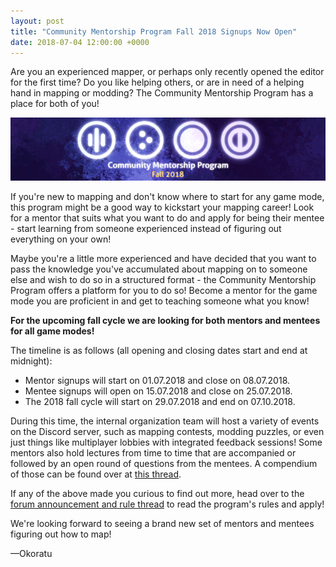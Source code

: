 ```yaml
---
layout: post
title: "Community Mentorship Program Fall 2018 Signups Now Open"
date: 2018-07-04 12:00:00 +0000
---
```


Are you an experienced mapper, or perhaps only recently opened the editor for the first time? Do you like helping others, or are in need of a helping hand in mapping or modding? The Community Mentorship Program has a place for both of you!

![](/wiki/shared/news/2018-07-02-community-mentorship-program-fall-2018-signups-now-open/banner.png)

If you're new to mapping and don't know where to start for any game mode, this program might be a good way to kickstart your mapping career! Look for a mentor that suits what you want to do and apply for being their mentee - start learning from someone experienced instead of figuring out everything on your own!

Maybe you're a little more experienced and have decided that you want to pass the knowledge you've accumulated about mapping on to someone else and wish to do so in a structured format - the Community Mentorship Program offers a platform for you to do so! Become a mentor for the game mode you are proficient in and get to teaching someone what you know!

**For the upcoming fall cycle we are looking for both mentors and mentees for all game modes!**

The timeline is as follows (all opening and closing dates start and end at midnight):
- Mentor signups will start on 01.07.2018 and close on 08.07.2018.
- Mentee signups will open on 15.07.2018 and close on 25.07.2018.
- The 2018 fall cycle will start on 29.07.2018 and end on 07.10.2018.

During this time, the internal organization team will host a variety of events on the Discord server, such as mapping contests, modding puzzles, or even just things like multiplayer lobbies with integrated feedback sessions! Some mentors also hold lectures from time to time that are accompanied or followed by an open round of questions from the mentees. A compendium of those can be found over at [this thread](https://osu.ppy.sh/community/forums/topics/514122).

If any of the above made you curious to find out more, head over to the [forum announcement and rule thread](https://osu.ppy.sh/community/forums/topics/768152) to read the program's rules and apply!

We're looking forward to seeing a brand new set of mentors and mentees figuring out how to map!

—Okoratu

